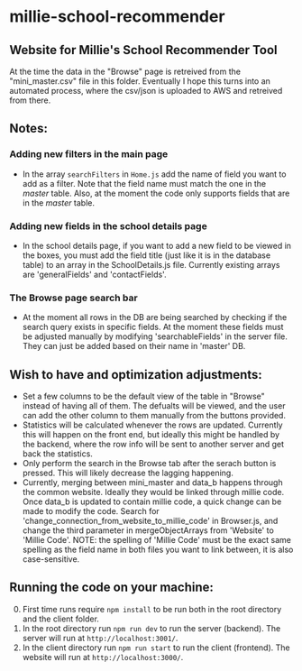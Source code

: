 # millie-school-recommender
## Website for Millie's School Recommender Tool

At the time the data in the "Browse" page is retreived from the "mini_master.csv" file in this folder. Eventually I hope this turns into an automated process, where the csv/json is uploaded to AWS and retreived from there. 


## Notes:
### Adding new filters in the main page
* In the array `searchFilters` in `Home.js` add the name of field you want to add as a filter. Note that the field name must match the one in the *master* table. Also, at the moment the code only supports fields that are in the *master* table.
### Adding new fields in the school details page
* In the school details page, if you want to add a new field to be viewed in the boxes, you must add the field title (just like it is in the database table) to an array in the SchoolDetails.js file. Currently existing arrays are 'generalFields' and 'contactFields'.
### The Browse page search bar
* At the moment all rows in the DB are being searched by checking if the search query exists in specific fields. At the moment these fields must be adjusted manually by modifying 'searchableFields' in the server file. They can just be added based on their name in 'master' DB.

## Wish to have and optimization adjustments:
* Set a few columns to be the default view of the table in "Browse" instead of having all of them. The defualts will be viewed, and the user can add the other column to them manually from the buttons provided.
* Statistics will be calculated whenever the rows are updated. Currently this will happen on the front end, but ideally this might be handled by the backend, where the row info will be sent to another server and get back the statistics.
* Only perform the search in the Browse tab after the serach button is pressed. This will likely decrease the lagging happening.
* Currently, merging between mini_master and data_b happens through the common website. Ideally they would be linked through millie code. Once data_b is updated to contain millie code, a quick change can be made to modify the code. Search for 'change_connection_from_website_to_millie_code' in Browser.js, and change the third parameter in mergeObjectArrays from 'Website' to 'Millie Code'. NOTE: the spelling of 'Millie Code' must be the exact same spelling as the field name in both files you want to link between, it is also case-sensitive. 

## Running the code on your machine:
0. First time runs require `npm install` to be run both in the root directory and the client folder.
1. In the root directory run `npm run dev` to run the server (backend). The server will run at `http://localhost:3001/`.
2. In the client directory run `npm run start` to run the client (frontend). The website will run at `http://localhost:3000/`.